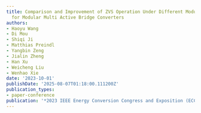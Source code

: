 ```yaml
---
title: Comparison and Improvement of ZVS Operation Under Different Modulation Strategies
  for Modular Multi Active Bridge Converters
authors:
- Haoyu Wang
- Di Mou
- Shiqi Ji
- Matthias Preindl
- Yangbin Zeng
- Jialin Zheng
- Han Xu
- Weicheng Liu
- Wenhao Xie
date: '2023-10-01'
publishDate: '2025-08-07T01:18:00.111200Z'
publication_types:
- paper-conference
publication: '*2023 IEEE Energy Conversion Congress and Exposition (ECCE)*'
---
```

